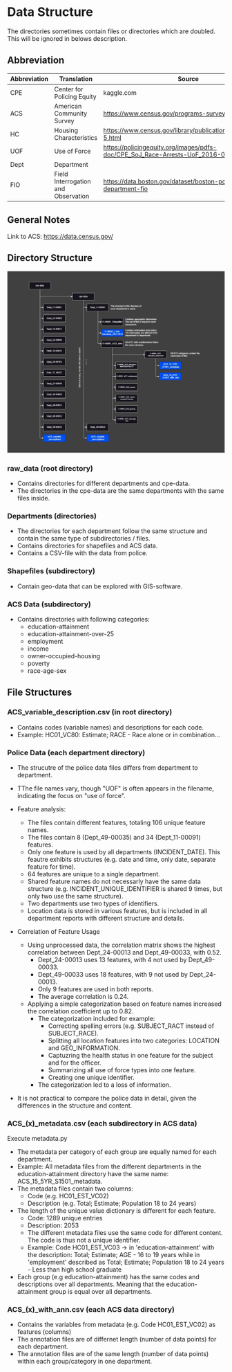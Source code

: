 # Data Structure

The directories sometimes contain files or directories which are doubled. This will be ignored in belows description.

## Abbreviation

| Abbreviation | Translation | Source |
|--------------|-------------|--------|
| CPE | Center for Policing Equity | kaggle.com |
| ACS | American Community Survey | https://www.census.gov/programs-surveys/acs |
| HC | Housing Characteristics | https://www.census.gov/library/publications/1951/dec/hc-5.html
| UOF | Use of Force | https://policingequity.org/images/pdfs-doc/CPE_SoJ_Race-Arrests-UoF_2016-07-08-1130.pdf | 
| Dept | Department | |
| FIO | Field Interrogation and Observation | https://data.boston.gov/dataset/boston-police-department-fio |

## General Notes
Link to ACS: https://data.census.gov/

## Directory Structure

![Data Structure](Data_Structure.jpg)
 
### raw_data (root directory)

- Contains directories for different departments and cpe-data.
- The directories in the cpe-data are the same departments with the same files inside.

### Departments (directories)
- The directories for each department follow the same structure and contain the same type of subdirectories / files.
- Contains directories for shapefiles and ACS data.
- Contains a CSV-file with the data from police.

### Shapefiles (subdirectory)
- Contain geo-data that can be explored with GIS-software.

### ACS Data (subdirectory)
- Contains directories with following categories:
    - education-attainment
    - education-attainment-over-25
    - employment
    - income
    - owner-occupied-housing
    - poverty
    - race-age-sex

## File Structures

### ACS_variable_description.csv (in root directory)
- Contains codes (variable names) and descriptions for each code.
- Example: HC01_VC80: Estimate; RACE - Race alone or in combination...

### Police Data (each department directory)
- The strucutre of the police data files differs from department to department.
- TThe file names vary, though "UOF" is often appears in the filename, indicating the focus on "use of force".

- Feature analysis:
    - The files contain different features, totaling 106 unique feature names.
    - The files contain 8 (Dept_49-00035) and 34 (Dept_11-00091) features.
    - Only one feature is used by all departments (INCIDENT_DATE). This feautre exhibits structures (e.g. date and time, only date, separate feature for time).
    - 64 features are unique to a single department.
    - Shared feature names do not necessarly have the same data structure (e.g. INCIDENT_UNIQUE_IDENTIFIER is shared 9 times, but only two use the same structure).
    - Two departments use two types of identifiers.
    - Location data is stored in various features, but is included in all department reports with different structure and details.

- Correlation of Feature Usage
    - Using unprocessed data, the correlation matrix shows the highest correlation between Dept_24-00013 and Dept_49-00033, with 0.52.
        - Dept_24-00013 uses 13 features, with 4 not used by Dept_49-00033.
        - Dept_49-00033 uses 18 features, with 9 not used by Dept_24-00013.
        - Only 9 features are used in both reports.
        - The average correlation is 0.24.
    - Applying a simple categorization based on feature names increased the correlation coefficient up to 0.82.
        - The categorization included for example:
            - Correcting spelling errors (e.g. SUBJECT_RACT instead of SUBJECT_RACE).
            - Splitting all location features into two categories: LOCATION and GEO_INFORMATION.
            - Captuzring the health status in one feature for the subject and for the officer.
            - Summarizing all use of force types into one feature.
            - Creating one unique identifier.
        - The categorization led to a loss of information.
- It is not practical to compare the police data in detail, given the differences in the structure and content.

### ACS_(x)_metadata.csv (each subdirectory in ACS data)
Execute metadata.py

- The metadata per category of each group are equally named for each department.
- Example: All metadata files from the different departments in the education-attainment directory have the same name: ACS_15_5YR_S1501_metadata.
- The metadata files contain two columns:
    - Code (e.g. HC01_EST_VC02)
    - Description (e.g. Total; Estimate; Population 18 to 24 years)
- The length of the unique value dictionary is different for each feature.
    - Code: 1289 unique entries
    - Description: 2053
    - The different metadata files use the same code for different content. The code is thus not a unique identifier.
    - Example: Code HC01_EST_VC03 -> in 'education-attainment' with the description: Total; Estimate; AGE - 16 to 19 years while in 'employment' described as Total; Estimate; Population 18 to 24 years - Less than high school graduate
- Each group (e.g education-attainment) has the same codes and descriptions over all departments. Meaning that the education-attainment group is equal over all departments.

### ACS_(x)_with_ann.csv (each ACS data directory)
- Contains the variables from metadata (e.g. Code HC01_EST_VC02) as features (columns)
- The annotation files are of differnet length (number of data points) for each department.
- The annotation files are of the same length (number of data points) within each group/category in one department.
